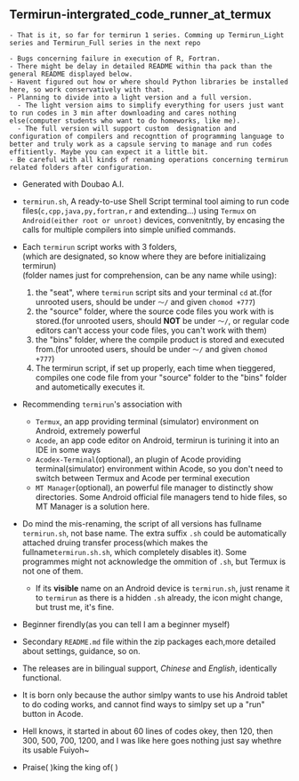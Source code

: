 ## Termirun-intergrated_code_runner_at_termux
```
- That is it, so far for termirun 1 series. Comming up Termirun_Light series and Termirun_Full series in the next repo

- Bugs concerning failure in execution of R, Fortran.
- There might be delay in detailed README within tha pack than the general README displayed below.
- Havent figured out how or where should Python libraries be installed here, so work conservatively with that.
- Planning to divide into a light version and a full version. 
  - The light version aims to simplify everything for users just want to run codes in 3 min after downloading and cares nothing else(computer students who want to do homeworks, like me). 
  - The full version will support custom  designation and configuration of compilers and recognttion of programming language to better and truly work as a capsule serving to manage and run codes effitiently. Maybe you can expect it a little bit.
- Be careful with all kinds of renaming operations concerning termirun related folders after configuration.
```

- Generated with Doubao A.I.

- `termirun.sh`, A ready-to-use Shell Script terminal tool aiming to run code files(`c,cpp,java,py,fortran,r` and extending...) using `Termux` on `Android(either root or unroot)` devices, convenitntly, by encasing the calls for multiple compilers into simple unified commands.

- Each `termirun` script works with 3 folders,  
(which are designated, so know where they are before initializaing termirun)   
(folder names just for comprehension, can be any name while using):  
  1. the "seat", where `termirun` script sits and your terminal `cd` at.(for unrooted users, should be under `～/` and given `chomod +777`)
  2. the "source" folder, where the source code files you work with is stored.(for unrooted users, should **NOT** be under `～/`, or regular code editors can't access your code files, you can't work with them)
  3. the "bins" folder, where the compile product is stored and executed from.(for unrooted users, should be under `～/` and given `chomod +777`)
  4. The termirun script, if set up properly, each time when tieggered, compiles one code file from your "source" folder to the "bins" folder and autometically executes it.

- Recommending `termirun`'s association with 
  - `Termux`, an app providing terminal (simulator) environment on Android, extremely powerful
  - `Acode`, an app code editor on Android, termirun is turining it into an IDE in some ways
  - `Acodex-Terminal`(optional), an plugin of Acode providing terminal(simulator) environment within Acode, so you don't need to switch between Termux and Acode per terminal execution
  - `MT Manager`(optional), an powerful file manager to distinctly show directories. Some Android official file managers tend to hide files, so MT Manager is a solution here.

- Do mind the mis-renaming, the script of all versions has fullname `termirun.sh`, not base name. The extra suffix `.sh` could be automatically attached druing transfer process(which makes the fullname`termirun.sh.sh`, which completely disables it). Some programmes might not acknowledge the ommition of `.sh`, but Termux is not one of them.
  - If its **visible** name on an Android device is `termirun.sh`, just rename it to `termirun` as there is a hidden `.sh` already, the icon might change, but trust me, it's fine.

- Beginner firendly(as you can tell I am a beginner myself)

- Secondary `README.md` file within the zip packages each,more detailed about settings, guidance, so on.
  
- The releases are in bilingual support, *Chinese* and *English*, identically functional.

- It is born only because the author simlpy wants to use his Android tablet to do coding works, and cannot find ways to simlpy set up a "run" button in Acode.

- Hell knows, it started in about 60 lines of codes okey, then 120, then 300, 500, 700, 1200, and I was like here goes nothing just say whethre its usable Fuiyoh~

- Praise( )king the king of( )

